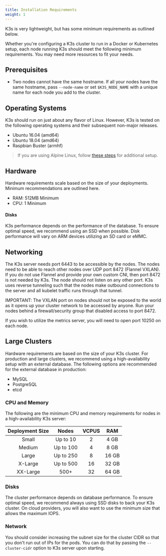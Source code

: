 ```yaml
---
title: Installation Requirements
weight: 1
---
```


K3s is very lightweight, but has some minimum requirements as outlined below.

Whether you're configuring a K3s cluster to run in a Docker or Kubernetes setup, each node running K3s should meet the following minimum requirements. You may need more resources to fit your needs.

## Prerequisites

*    Two nodes cannot have the same hostname. If all your nodes have the same hostname, pass `--node-name` or set `$K3S_NODE_NAME` with a unique name for each node you add to the cluster.

## Operating Systems

K3s should run on just about any flavor of Linux. However, K3s is tested on the following operating systems and their subsequent non-major releases.

*    Ubuntu 16.04 (amd64)
*    Ubuntu 18.04 (amd64)
*    Raspbian Buster (armhf)

> If you are using Alpine Linux, follow [these steps]({{<baseurl>}}/k3s/latest/en/advanced/#additional-preparation-for-alpine-linux-setup) for additional setup.

## Hardware

Hardware requirements scale based on the size of your deployments. Minimum recommendations are outlined here.

*    RAM: 512MB Minimum
*    CPU: 1 Minimum

#### Disks

K3s performance depends on the performance of the database. To ensure optimal speed, we recommend using an SSD when possible. Disk performance will vary on ARM devices utilizing an SD card or eMMC.

## Networking

The K3s server needs port 6443 to be accessible by the nodes. The nodes need to be able to reach other nodes over UDP port 8472 (Flannel VXLAN). If you do not use Flannel and provide your own custom CNI, then port 8472 is not needed by K3s. The node should not listen on any other port. K3s uses reverse tunneling such that the nodes make outbound connections to the server and all kubelet traffic runs through that tunnel.

IMPORTANT: The VXLAN port on nodes should not be exposed to the world as it opens up your cluster network to be accessed by anyone. Run your nodes behind a firewall/security group that disabled access to port 8472.

If you wish to utilize the metrics server, you will need to open port 10250 on each node.

## Large Clusters

Hardware requirements are based on the size of your K3s cluster. For production and large clusters, we recommend using a high-availability setup with an external database. The following options are recommended for the external database in production:
- MySQL
- PostgreSQL
- etcd

### CPU and Memory

The following are the minimum CPU and memory requirements for nodes in a high-availability K3s server:

| Deployment Size |   Nodes   | VCPUS |  RAM  |
|:---------------:|:---------:|:-----:|:-----:|
|      Small      |  Up to 10 |   2   |  4 GB |
|      Medium     | Up to 100 |   4   |  8 GB |
|      Large      | Up to 250 |   8   | 16 GB |
|     X-Large     | Up to 500 |   16  | 32 GB |
|     XX-Large    |   500+    |   32  | 64 GB |

### Disks

The cluster performance depends on database performance. To ensure optimal speed, we recommend always using SSD disks to back your K3s cluster. On cloud providers, you will also want to use the minimum size that allows the maximum IOPS.

### Network

You should consider increasing the subnet size for the cluster CIDR so that you don't run out of IPs for the pods. You can do that by passing the `--cluster-cidr` option to K3s server upon starting. 


